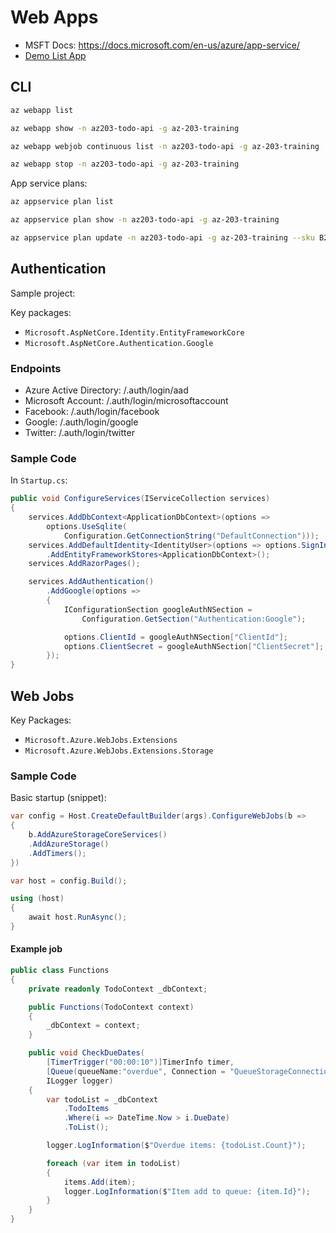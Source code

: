 # Web Apps

* MSFT Docs: https://docs.microsoft.com/en-us/azure/app-service/
* [Demo List App](https://github.com/dedickinson/az203-listapp)

## CLI

```bash
az webapp list

az webapp show -n az203-todo-api -g az-203-training

az webapp webjob continuous list -n az203-todo-api -g az-203-training

az webapp stop -n az203-todo-api -g az-203-training
```

App service plans:

```bash
az appservice plan list

az appservice plan show -n az203-todo-api -g az-203-training

az appservice plan update -n az203-todo-api -g az-203-training --sku B2
```

## Authentication

Sample project: <WebAppIndividualAuth>

Key packages:

- `Microsoft.AspNetCore.Identity.EntityFrameworkCore`
- `Microsoft.AspNetCore.Authentication.Google`

### Endpoints

- Azure Active Directory: /.auth/login/aad
- Microsoft Account: /.auth/login/microsoftaccount
- Facebook: /.auth/login/facebook
- Google: /.auth/login/google
- Twitter: /.auth/login/twitter

### Sample Code

In `Startup.cs`:

```C#
public void ConfigureServices(IServiceCollection services)
{
    services.AddDbContext<ApplicationDbContext>(options =>
        options.UseSqlite(
            Configuration.GetConnectionString("DefaultConnection")));
    services.AddDefaultIdentity<IdentityUser>(options => options.SignIn.RequireConfirmedAccount = true)
        .AddEntityFrameworkStores<ApplicationDbContext>();
    services.AddRazorPages();

    services.AddAuthentication()
        .AddGoogle(options =>
        {
            IConfigurationSection googleAuthNSection =
                Configuration.GetSection("Authentication:Google");

            options.ClientId = googleAuthNSection["ClientId"];
            options.ClientSecret = googleAuthNSection["ClientSecret"];
        });
}
```


## Web Jobs

Key Packages:

- `Microsoft.Azure.WebJobs.Extensions`
- `Microsoft.Azure.WebJobs.Extensions.Storage`

### Sample Code

Basic startup (snippet):

```C#
var config = Host.CreateDefaultBuilder(args).ConfigureWebJobs(b =>
{
    b.AddAzureStorageCoreServices()
    .AddAzureStorage()
    .AddTimers();
})

var host = config.Build();

using (host)
{
    await host.RunAsync();
}
```

#### Example job

```C#
public class Functions
{
    private readonly TodoContext _dbContext;

    public Functions(TodoContext context)
    {
        _dbContext = context;
    }

    public void CheckDueDates(
        [TimerTrigger("00:00:10")]TimerInfo timer,
        [Queue(queueName:"overdue", Connection = "QueueStorageConnection")] ICollector<TodoItem> items,
        ILogger logger)
    {
        var todoList = _dbContext
            .TodoItems
            .Where(i => DateTime.Now > i.DueDate)
            .ToList();

        logger.LogInformation($"Overdue items: {todoList.Count}");

        foreach (var item in todoList)
        {
            items.Add(item);
            logger.LogInformation($"Item add to queue: {item.Id}");
        }
    }
}
```
